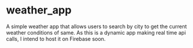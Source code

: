 # weather_app
A simple weather app that allows  users to search by city to get the current weather conditions of same. 
As this is a dynamic app making real time api calls, I intend to host it on Firebase soon.

